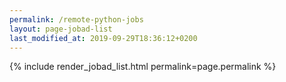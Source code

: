 ```yaml
---
permalink: /remote-python-jobs
layout: page-jobad-list
last_modified_at: 2019-09-29T18:36:12+0200
---
```

{% include render_jobad_list.html permalink=page.permalink %}
